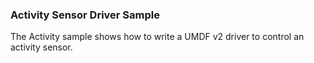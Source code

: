 ### Activity Sensor Driver Sample

The Activity sample shows how to write a UMDF v2 driver to control an activity sensor.